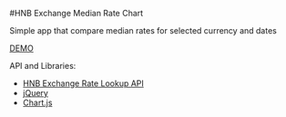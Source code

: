 
#HNB Exchange Median Rate Chart

Simple app that compare median rates for selected currency and dates

[DEMO](http://hnbex-median-rates-chart.herokuapp.com/)

API and Libraries:
- [HNB Exchange Rate Lookup API](http://hnbex.eu/api/v1/)
- [jQuery](http://api.jquery.com/)
- [Chart.js](http://www.chartjs.org/docs)